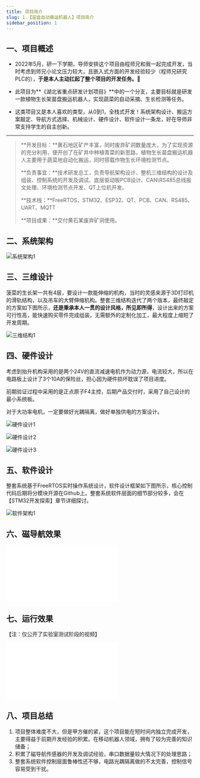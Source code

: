 ```yaml
---
title: 项目简介
slug: 1.【苗盘自动搬运机器人】项目简介
sidebar_position: 1
---
```


## 一、项目概述

- 2022年5月，研一下学期，导师安排这个项目由程师兄和我一起完成开发，当时考虑到师兄小论文压力较大，且嵌入式方面的开发经验较少（程师兄研究PLC的），**于是本人主动扛起了整个项目的开发任务。**🥰

- 此项目为**《湖北省重点研发计划项目》**中的一个分支，主要目标就是研发一款植物生长架苗盘搬运机器人，实现蔬菜的自动采摘、生长检测等任务。

- 这类项目又是本人喜欢的类型，从0到1，全栈式开发！系统架构设计、搬运方案敲定、导航方式选择、机械设计、硬件设计、软件设计一条龙，好在导师非常支持学生的自主创新。

------



> **开发目标：**黄石地区矿产丰富，同时废弃矿洞数量庞大，为了实现资源的充分利用，便开创了在矿井中种植青菜的新思路，植物生长苗盘搬运机器人主要用于蔬菜地自动化搬运，同时搭载作物生长环境检测节点。
>
> **负责事宜：**技术研发总工，负责导航架构设计、整机三维结构的设计及组装、控制系统的开发及调试、底层驱动板PCB设计、CAN\RS485总线报文处理、环境检测节点开发、QT上位机开发。
>
> **技术栈：**FreeRTOS、STM32、ESP32、QT、PCB、CAN、RS485、UART、MQTT
>
> **项目成果：**交付黄石某废弃矿洞使用。

## 二、系统架构

![系统架构1](./img/1.【苗盘自动搬运机器人】项目简介/系统架构1.png)

## 三、三维设计

菠菜的生长架一共有4层，要设计一款能伸缩的机构，当时的灵感来源于3D打印机的滑轨结构，以及吊车的大臂伸缩机构。整套三维结构迭代了两个版本，最终敲定的方案如下图所示，**还是秉承本人一贯的设计风格，所见即所得**，设计出来的方案可行性高，能快速购买零件完成组装，无需额外的定制化加工，最大程度上缩短了开发周期。

![三维结构1](./img/1.【苗盘自动搬运机器人】项目简介/三维结构1.png)

## 四、硬件设计

考虑到抬升机构采用的是两个24V的直流减速电机作为动力源，电流较大，所以在电路板上设计了3个10A的保险丝，担心因为硬件损坏耽误了项目进度。

前期验证过程中采用的是正点原子F4主控，后期产品交付时，采用了自己设计的最小系统板。

对于大功率电机，一定要做好光耦隔离，做好单独供电的方案设计。

![硬件设计1](./img/1.【苗盘自动搬运机器人】项目简介/硬件设计1.png)

![硬件设计2](./img/1.【苗盘自动搬运机器人】项目简介/硬件设计2.png)

![硬件设计3](./img/1.【苗盘自动搬运机器人】项目简介/硬件设计3.jpg)

## 五、软件设计

整套系统基于FreeRTOS实时操作系统设计，软件设计框架如下图所示，核心控制代码后期将分模块开源在Github上。整套系统软件层面的细节部分较多，会在【STM32开发探索】章节详细探讨。

![软件架构1](./img/1.【苗盘自动搬运机器人】项目简介/软件架构1.png)

## 六、磁导航效果

<div class="bilibili">
<iframe src="//player.bilibili.com/player.html?aid=768709575&bvid=BV13r4y1871S&cid=710260305&page=1" scrolling="no" border="0" frameborder="no" framespacing="0" allowfullscreen="true"> </iframe>
</div>

## 七、运行效果

【注：仅公开了实验室测试阶段的视频】

<div class="bilibili">
<iframe src="//player.bilibili.com/player.html?aid=825991589&bvid=BV1Gg4y1L7K4&cid=1122484282&page=1" scrolling="no" border="0" frameborder="no" framespacing="0" allowfullscreen="true"> </iframe>
</div>


## 八、项目总结

1. 项目整体难度不大，但是甲方催的紧，这个项目能在短时间内独立完成开发，主要得益于前期开发经验的积累。在移动机器人领域，拥有了较为完善的知识储备；
2. 积累了磁导航传感器的开发及调试经验，串口数据量较大情况下的处理思路；
3. 整套系统软件控制层面鲁棒性还不够，电路光耦隔离做的不太完善，控制信号容易受到干扰。

